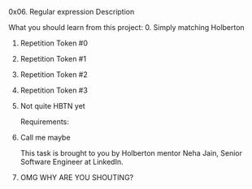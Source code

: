 0x06. Regular expression
Description

What you should learn from this project:
0. Simply matching Holberton

1. Repetition Token #0

2. Repetition Token #1

3. Repetition Token #2

4. Repetition Token #3

5. Not quite HBTN yet

    Requirements:

6. Call me maybe

    This task is brought to you by Holberton mentor Neha Jain, Senior Software Engineer at LinkedIn.

7. OMG WHY ARE YOU SHOUTING?
